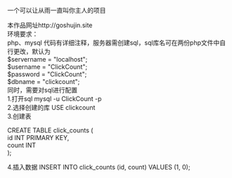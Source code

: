 
一个可以让从雨一直叫你主人的项目


本作品网址http://goshujin.site <br>
环境要求：<br>
php、mysql
代码有详细注释，服务器需创建sql，sql库名可在两份php文件中自行更改，默认为  <br>
$servername = "localhost"; <br>
$username = "ClickCount"; <br>
$password = "ClickCount"; <br>
$dbname = "clickcount"; <br>
同时，需要对sql进行配置 <br>
1.打开sql  mysql -u ClickCount -p <br>
2.选择创建的库  USE clickcount <br>
3.创建表  <br>

CREATE TABLE click_counts ( <br>
    id INT PRIMARY KEY, <br>
    count INT <br>
); <br>

4.插入数据  INSERT INTO click_counts (id, count) VALUES (1, 0); <br>

